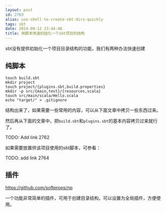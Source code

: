 ```yaml
---
layout: post
id: 2763
alias: use-shell-to-create-sbt-dirs-quickly
tags: sbt
date: 2014-09-12 23:44:48
title: 用脚本快速初始化一个sbt项目的结构
---
```


sbt没有提供初始化一个项目目录结构的功能，我们有两种办法快速创建

## 纯脚本

```shell
touch build.sbt
mkdir project
touch project/{plugins.sbt,build.properties}
mkdir -p src/{main,test}/{resources,scala}
touch src/main/scala/Hello.scala
echo "target/" > .gitignore
```

结构出来了，如果需要一些常用的内容，可以从下面文章中拷贝一些东西过来。

然后再从下面的文章中，把`build.sbt`和`plugins.sbt`的基本内容拷贝过来就行了。

TODO: Add link 2762

如果需要放置供该项目使用的sbt脚本，可参看：

TODO: add link 2764

## 插件

https://github.com/softprops/np

一个功能非常简单的插件，可用于创建目录结构，可以设置为全局插件，方便使用。